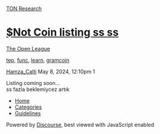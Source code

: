 [TON Research](/)

# [$Not Coin listing ss ss](/t/not-coin-listing-ss-ss/16559)

[The Open League](/c/the-open-league/56) 

[tep](https://tonresear.ch/tag/tep), [func](https://tonresear.ch/tag/func), [learn](https://tonresear.ch/tag/learn), [gramcoin](https://tonresear.ch/tag/gramcoin)

    

[Hamza\_Calti](https://tonresear.ch/u/Hamza_Calti)  May 8, 2024, 12:10pm  1

Listing coming soon…  
ss fazla beklemiycez artık

 

*   [Home](/)
*   [Categories](/categories)
*   [Guidelines](/guidelines)

Powered by [Discourse](https://www.discourse.org), best viewed with JavaScript enabled